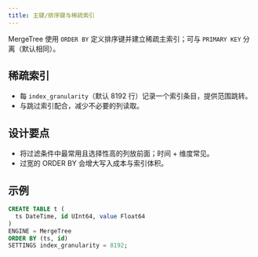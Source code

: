 ```yaml
---
title: 主键/排序键与稀疏索引
---
```


MergeTree 使用 `ORDER BY` 定义排序键并建立稀疏主索引；可与 `PRIMARY KEY` 分离（默认相同）。

## 稀疏索引

- 每 `index_granularity`（默认 8192 行）记录一个索引条目，提供范围跳转。
- 与跳过索引配合，减少不必要的列读取。

## 设计要点

- 将过滤条件中最常用且选择性高的列放前面；时间 + 维度常见。
- 过宽的 ORDER BY 会增大写入成本与索引体积。

## 示例

```sql
CREATE TABLE t (
  ts DateTime, id UInt64, value Float64
)
ENGINE = MergeTree
ORDER BY (ts, id)
SETTINGS index_granularity = 8192;
```

